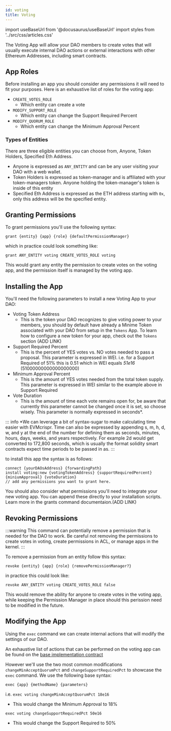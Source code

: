 ```yaml
---
id: voting
title: Voting 
---
```

import useBaseUrl from '@docusaurus/useBaseUrl'
import styles from '../src/css/articles.css'

The Voting App will allow your DAO members to create votes that will usually execute internal DAO actions or external interactions with other Ethereum Addresses, including smart contracts. 

## App Roles

Before installing an app you should consider any permissions it will need to fit your purposes. Here is an exhaustive list of roles for the voting app:

- `CREATE_VOTES_ROLE`
    - Which entity can create a vote
- `MODIFY_SUPPORT_ROLE`
    - Which entity can change the Support Required Percent
- `MODIFY_QUORUM_ROLE`
    - Which entity can change the Minimum Approval Percent

### Types of Entities

There are three eligible entities you can choose from, Anyone, Token Holders, Specified Eth Address.

- Anyone is expressed as `ANY_ENTITY` and can be any user visiting your DAO with a web wallet.
- Token Holders is expressed as token-manager and is affiliated with your token-managers token. Anyone holding the token-manager's token is inside of this entity
- Specified Eth Address is expressed as the ETH address starting with `0x`, only this address will be the specified entity.

## Granting Permissions

To grant permissions you'll use the following syntax:

`grant {entity} {app} {role} {defaultPermissionManager}`

which in practice could look something like:

`grant ANY_ENTITY voting CREATE_VOTES_ROLE voting`

This would grant any entity the permission to create votes on the voting app, and the permission itself is managed by the voting app.


## Installing the App

You'll need the following parameters to install a new Voting App to your DAO:

- Voting Token Address
    - This is the token your DAO recognizes to give voting power to your members, you should by default have already a Minime Token associated with your DAO from setup in the `Tokens` App. To learn how to configure a new token for your app, check out the `Tokens` section (ADD LINK)
- Support Required Percent
    - This is the percent of YES votes vs. NO votes needed to pass a proposal. This parameter is expressed in WEI. i.e. for a Support Required of 51% this is 0.51 which in WEI equals *51e16* (51000000000000000000)
- Minimum Approval Percent
    - This is the amount of YES votes needed from the total token supply. This parameter is expressed in WEI similar to the example above in Support Required
- Vote Duration 
    - This is the amount of time each vote remains open for, be aware that currently this parameter cannot be changed once it is set, so choose wisely. This parameter is normally expressed in seconds*.

::: info
    *We can leverage a bit of syntax-sugar to make calculating time easier with EVMcrispr. Time can also be expressed by appending s, m, h, d, w, and y at the end of the number for defining them as seconds, minutes, hours, days, weeks, and years respectively. For example 2d would get converted to 172,800 seconds, which is usually the format solidity smart contracts expect time periods to be passed in as.
:::

to install this app the syntax is as follows:

```
connect {yourDAOsAddress} {forwardingPath}
install voting:new {votingTokenAddress} {supportRequiredPercent} {miniumApproval} {voteDuration} 
// add any permissions you want to grant here.
```
You should also consider what permissions you'll need to integrate your new voting app. You can append these directly to your installation scripts. Learn more in the grants command documentaion.(ADD LINK)


## Revoking Permissions

:::warning
 This command can potentially remove a permission that is needed for the DAO to work. Be careful not removing the permissions to create votes in voting, create permissions in ACL, or manage apps in the kernel.
:::

To remove a permission from an entity follow this syntax:

`revoke {entity} {app} {role} {removePermissionManager?}`

in practice this could look like:

`revoke ANY_ENTITY voting CREATE_VOTES_ROLE false`

This would remove the ability for anyone to create votes in the voting app, while keeping the Permission Manager in place should this perission need to be modified in the future.


## Modifying the App

Using the `exec` command we can create internal actions that will modify the settings of our DAO.

An exhaustive list of actions that can be performed on the voting app can be found on the [base implementation contract](https://blockscout.com/xdai/mainnet/address/0xD4856Cd82Cb507B2691Bcc3F02d8939671a800C0/write-contract)

However we'll use the two most common modifications `changeMinAcceptQuorumPct` and `changeSupportRequiredPct` to showcase the `exec` command. We use the following base syntax:

`exec {app} {methodName} {parameters}`

i.e.
`exec voting changeMinAcceptQuorumPct 18e16`
- This would change the Minimum Approval to 18%

`exec voting changeSupportRequiredPct 50e16`
- This would change the Support Required to 50%

